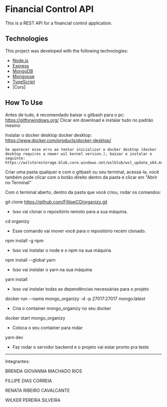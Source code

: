 # Financial Control API

This is a REST API for a financial control application.

## Technologies

This project was developed with the following technologies:

- [Node.js](https://nodejs.org/en/)
- [Express](https://expressjs.com/)
- [MongoDB](https://www.mongodb.com/)
- [Mongoose](https://mongoosejs.com/)
- [TypeScript](https://www.typescriptlang.org/)
- [Cors]

## How To Use

Antes de tudo, é recomendado baixar o gitbash para o pc: https://gitforwindows.org/ 
	Clicar em download e instalar tudo no padrão mesmo
 

Instalar o docker desktop docker desktop: https://www.docker.com/products/docker-desktop/ 
 
	Se aparecer esse erro ao tentar inicializar o docker desktop (docker desktop requires a newer wsl kernel version.), baixar e instalar o seguinte: https://wslstorestorage.blob.core.windows.net/wslblob/wsl_update_x64.msi

Criar uma pasta qualquer e com o gitbash ou seu terminal, acessá-la, você também pode clicar com o botão direito dentro da pasta e clicar em "Abrir no Terminal"
 

Com o terminal aberto, dentro da pasta que você criou, rodar os comandos:

git clone https://github.com/FillipeCO/organizy.git
- Isso vai clonar o repositório remoto para a sua máquina.
 

cd organizy
- Esse comando vai mover você para o repositório recém clonado.
 

npm install -g npm
- Isso vai instalar o node e o npm na sua máquina
 

npm install --global yarn
- Isso vai instalar o yarn na sua máquina
 

yarn install
- Isso vai instalar todas as dependências necessárias para o projeto
 

docker run --name mongo_organizy -d -p 27017:27017 mongo:latest
- Cria o container mongo_organizy no seu docker
 

docker start mongo_organizy
- Coloca o seu container para rodar
 

yarn dev
- Faz rodar o servidor backend e o projeto vai estar pronto pra teste
 

------------------------------------------------------------------------------------------------------------------------------------


Integrantes:

BRENDA GIOVANNA MACHADO RIOS

FILLIPE DIAS CORREIA

RENATA RIBEIRO CAVALCANTE

WILKER PEREIRA SILVEIRA

